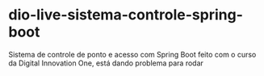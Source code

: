 # dio-live-sistema-controle-spring-boot
Sistema de controle de ponto e acesso com Spring Boot feito com o curso da Digital Innovation One, está dando problema para rodar
